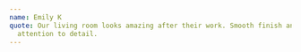 ```yaml
---
name: Emily K
quote: Our living room looks amazing after their work. Smooth finish and great
  attention to detail.
---
```

